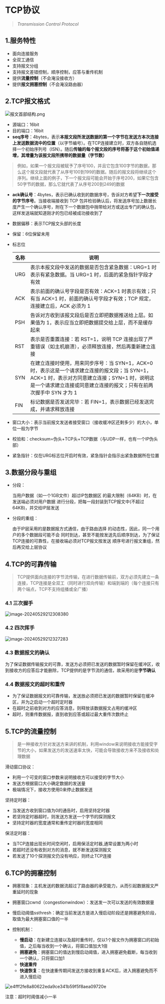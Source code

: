 # TCP协议

> *Transmission Control Protocol* 



## 1.服务特性

* 面向连接服务
* 全双工通信
* 支持报文分组
* 支持报文差错控制，顺序控制，应答与重传机制
* 提供**流量控制**（不会淹没接收方）
* 提供**报文拥塞控制**（不会淹没路由器）



## 2.TCP报文格式

![报文首部结构.png](.img/3.TCP协议.assets/1460000008543176.png)

* 源端口：16bit
* 目的端口：16bit
* **seq序号**：4bytes，表示**本报文段所发送数据的第一个字节在发送方本次连接上发送数据流中的位置**（以字节编号）。在TCP连接建立时，双方各自随机选择一个初始序列号（ISN）。随后**传输的每个报文段的序号将基于这个初始值递增，其增量为该报文段所携带的数据量（字节数）**

> 例如，如果一个报文段被赋予了序号100，并且它包含100字节的数据，那么这个报文段就代表了从序号100到199的数据。随后的报文段将继续这个序列。继续上面的例子，下一个报文段可能会开始于序号200，如果它包含50字节的数据，那么它就代表了从序号200到249的数据

* **ack确认号**：4bytes，表示已确认收到的数据序号，告诉对方希望**下一次接受的字节序号**。当接收端接收到 TCP 包并检验确认后，将发送序号加上数据长度产生一个确认序号，附在下一个数据包中捎带给对方或送出专门的确认包，这样发送端就知道刚才的包已经被成功接收到了

* 数据偏移：表示TCP报文头部的长度

* 保留：6位保留未用

* 标志位

  | 名称 | 说明                                                         |
  | ---- | ------------------------------------------------------------ |
  | URG  | 表示本报文段中发送的数据是否包含紧急数据：URG=1 时表示有紧急数据。当 URG=1 时，后面的紧急指针字段才有效 |
  | ACK  | 表示前面的确认号字段是否有效：ACK=1 时表示有效；只有当 ACK=1 时，前面的确认号字段才有效；TCP 规定，连接建立后，ACK 必须为 1 |
  | PSH  | 告诉对方收到该报文段后是否立即把数据推送给上层。如果值为 1，表示应当立即把数据提交给上层，而不是缓存起来 |
  | RST  | 表示是否重置连接：若 RST=1，说明 TCP 连接出现了严重错误（如主机崩溃），必须释放连接，然后再重新建立连接 |
  | SYN  | 在建立连接时使用，用来同步序号：当 SYN=1，ACK=0 时，表示这是一个请求建立连接的报文段；当 SYN=1，ACK=1 时，表示对方同意建立连接；SYN=1 时，说明这是一个请求建立连接或同意建立连接的报文；只有在前两次握手中 SYN 才为 1 |
  | FIN  | 标记数据是否发送完毕：若 FIN=1，表示数据已经发送完成，并请求释放连接 |

* 窗口大小：表示当前报文发送者接受窗口（接收缓冲区还剩多少）的大小，单位一般为字节

* 校验和：checksum=伪头+TCP头+TCP数据（与UDP一样，也有一个IP伪头部）

* 紧急指针：仅在URG标志位开启时有效，紧急指针会指示出紧急数据所在位置



## 3.数据分段与重组

* 分段：

  当用户数据（如一个1GB文件）超过IP包数据区 的最大限制（64KB）时，在发送端必须对用户数据 进行分段，把每一段封装到TCP报文中(不超过 64KB)，并交给IP层发送

* 分段的重组：

  由于IP层采用的是数据报方式通信，由于路由选择 的动态性，因此，同一个用户的多个数据段可能不会 同时到达，甚至不能按发送先后顺序到达，为了保证 TCP连接的可靠性，在接收端必须对TCP报文按发送 顺序号进行报文重组，然后再交给上层协议



## 4.TCP的可靠传输

> TCP提供面向连接的字节流传输，在进行数据传输前，双方必须先建立一条连接，TCP连接是全双工（同时进行双向传输）和端到端的（每个连接只有两个端点，TCP不支持组播或全广播）

### 4.1 三次握手

![image-20240529212308380](.img/3.TCP协议.assets/image-20240529212308380.png)

### 4.2 四次挥手

![image-20240529212327283](.img/3.TCP协议.assets/image-20240529212327283.png)

### 4.3 数据报文的确认

为了保证数据传输报文的可靠，发送方必须把已发送的数据暂时保留在缓冲区，收到接收方的应答后才能删除，TCP提供的是字节流的通信，故采用的是**字节确认**

### 4.4 数据报文的超时和重传

* 为了保证数据报文的可靠传输，发送放必须把已发送的数据暂时保留在缓冲区，并为之启动一个超时定时器
* 在超时之前收到对方的应答消息，则释放该数据报文占用的缓冲区
* 超时，则重传数据报，直到收到应答或超过最大重传次数终止



## 5.TCP的流量控制

> 是一种接收方针对发送方来讲的机制，利用window来说明接收方能接受字节的大小，如果发送方的发送速率太快，可能会导致接收方来不及接收和处理数据

滑动窗口协议：

* 利用一个可变的窗口参数来说明接收方可以接受的字节大小
* 发送方根据窗口大小确定数据的发送量
* 极端情况下，接收方使用0来停止数据发送

坚持定时器：

* 当发送方收到窗口值为0的通告时，启用坚持定时器
* 若坚持定时器超时，则发送方发送一个字节的探测报文
* 坚持定时器的宽度通常和重传定时器的宽度相同

保活定时器：

* 当TCP连接出现长时间空闲时，启用保活定时器,通常设置为两小时
* 若超时还没有收到对方的消息，就不断发送探测报文
* 若发送了10个探测报文仍没有响应，则终止TCP连接



## 6.TCP的拥塞控制

* 拥塞现象：主机发送的数据流超过了路由器的承受能力，从而引起数据报文严重延时的现象
* 拥塞窗口cwnd（congestionwindow）：发送发一次可以发送的有效数据量
* 慢启动阈值ssthresh：确定当前发送方是进入慢启动阶段还是拥塞避免阶段，取值为最大拥塞窗口值的一半

* 控制机制：
  * **慢启动**：在新建立连接以及超时重传时，仅以1个报文作为拥塞窗口的初始值，之后每当收到一个确认，将窗口值加大1倍
  * **拥塞避免**：拥塞窗口的值达到慢启动阈值，进入拥塞避免截断，每当收到一个确认，只将窗口加1
  * **快速重传**
  * **快速恢复**：在快速重传期间发送方接收到重复ACK后，进入拥塞避免而不进入慢启动

![e4fff2fe8a80622eda9ce341b59f5f8aea09720e](.img/3.TCP协议.assets/e4fff2fe8a80622eda9ce341b59f5f8aea09720e.png)

注意：超时时阈值减小一半
